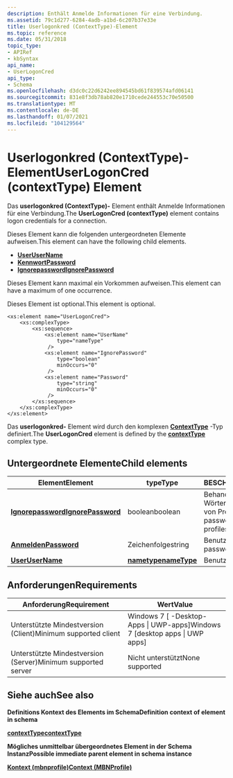 ```yaml
---
description: Enthält Anmelde Informationen für eine Verbindung.
ms.assetid: 79c1d277-6284-4adb-a1bd-6c207b37e33e
title: Userlogonkred (ContextType)-Element
ms.topic: reference
ms.date: 05/31/2018
topic_type:
- APIRef
- kbSyntax
api_name:
- UserLogonCred
api_type:
- Schema
ms.openlocfilehash: d3dc0c22d6242ee894545bd61f839574afd06141
ms.sourcegitcommit: 831e8f3db78ab820e1710cede244553c70e50500
ms.translationtype: MT
ms.contentlocale: de-DE
ms.lasthandoff: 01/07/2021
ms.locfileid: "104129564"
---
```

# <a name="userlogoncred-contexttype-element"></a><span data-ttu-id="26f10-103">Userlogonkred (ContextType)-Element</span><span class="sxs-lookup"><span data-stu-id="26f10-103">UserLogonCred (contextType) Element</span></span>

<span data-ttu-id="26f10-104">Das **userlogonkred (ContextType)-** Element enthält Anmelde Informationen für eine Verbindung.</span><span class="sxs-lookup"><span data-stu-id="26f10-104">The **UserLogonCred (contextType)** element contains logon credentials for a connection.</span></span>

<span data-ttu-id="26f10-105">Dieses Element kann die folgenden untergeordneten Elemente aufweisen.</span><span class="sxs-lookup"><span data-stu-id="26f10-105">This element can have the following child elements.</span></span>

-   [<span data-ttu-id="26f10-106">**User**</span><span class="sxs-lookup"><span data-stu-id="26f10-106">**UserName**</span></span>](schema-username-userlogoncred-element.md)
-   [<span data-ttu-id="26f10-107">**Kennwort**</span><span class="sxs-lookup"><span data-stu-id="26f10-107">**Password**</span></span>](schema-password-userlogoncred-element.md)
-   [<span data-ttu-id="26f10-108">**Ignorepassword**</span><span class="sxs-lookup"><span data-stu-id="26f10-108">**IgnorePassword**</span></span>](schema-ignorepassword-userlogoncred-element.md)

<span data-ttu-id="26f10-109">Dieses Element kann maximal ein Vorkommen aufweisen.</span><span class="sxs-lookup"><span data-stu-id="26f10-109">This element can have a maximum of one occurrence.</span></span>

<span data-ttu-id="26f10-110">Dieses Element ist optional.</span><span class="sxs-lookup"><span data-stu-id="26f10-110">This element is optional.</span></span>

``` syntax
<xs:element name="UserLogonCred">
    <xs:complexType>
        <xs:sequence>
            <xs:element name="UserName"
                type="nameType"
             />
            <xs:element name="IgnorePassword"
                type="boolean"
                minOccurs="0"
             />
            <xs:element name="Password"
                type="string"
                minOccurs="0"
             />
        </xs:sequence>
    </xs:complexType>
</xs:element>
```

<span data-ttu-id="26f10-111">Das **userlogonkred-** Element wird durch den komplexen [**ContextType**](schema-contexttype-complextype.md) -Typ definiert.</span><span class="sxs-lookup"><span data-stu-id="26f10-111">The **UserLogonCred** element is defined by the [**contextType**](schema-contexttype-complextype.md) complex type.</span></span>

## <a name="child-elements"></a><span data-ttu-id="26f10-112">Untergeordnete Elemente</span><span class="sxs-lookup"><span data-stu-id="26f10-112">Child elements</span></span>



| <span data-ttu-id="26f10-113">Element</span><span class="sxs-lookup"><span data-stu-id="26f10-113">Element</span></span>                                                               | <span data-ttu-id="26f10-114">type</span><span class="sxs-lookup"><span data-stu-id="26f10-114">Type</span></span>                                           | <span data-ttu-id="26f10-115">BESCHREIBUNG</span><span class="sxs-lookup"><span data-stu-id="26f10-115">Description</span></span>                                                 |
|-----------------------------------------------------------------------|------------------------------------------------|-------------------------------------------------------------|
| [<span data-ttu-id="26f10-116">**Ignorepassword**</span><span class="sxs-lookup"><span data-stu-id="26f10-116">**IgnorePassword**</span></span>](schema-ignorepassword-userlogoncred-element.md) | <span data-ttu-id="26f10-117">boolean</span><span class="sxs-lookup"><span data-stu-id="26f10-117">boolean</span></span>                                        | <span data-ttu-id="26f10-118">Behandeln von Kenn Wörtern beim Aktualisieren von Profilen</span><span class="sxs-lookup"><span data-stu-id="26f10-118">How to handle passwords when upgrading profiles.</span></span><br/> |
| [<span data-ttu-id="26f10-119">**Anmelden**</span><span class="sxs-lookup"><span data-stu-id="26f10-119">**Password**</span></span>](schema-password-userlogoncred-element.md)             | <span data-ttu-id="26f10-120">Zeichenfolge</span><span class="sxs-lookup"><span data-stu-id="26f10-120">string</span></span>                                         | <span data-ttu-id="26f10-121">Benutzerkennwort.</span><span class="sxs-lookup"><span data-stu-id="26f10-121">User password.</span></span><br/>                                   |
| [<span data-ttu-id="26f10-122">**User**</span><span class="sxs-lookup"><span data-stu-id="26f10-122">**UserName**</span></span>](schema-username-userlogoncred-element.md)             | [<span data-ttu-id="26f10-123">**nametype**</span><span class="sxs-lookup"><span data-stu-id="26f10-123">**nameType**</span></span>](schema-nametype-simpletype.md) | <span data-ttu-id="26f10-124">Benutzername.</span><span class="sxs-lookup"><span data-stu-id="26f10-124">User name.</span></span><br/>                                       |



## <a name="requirements"></a><span data-ttu-id="26f10-125">Anforderungen</span><span class="sxs-lookup"><span data-stu-id="26f10-125">Requirements</span></span>



| <span data-ttu-id="26f10-126">Anforderung</span><span class="sxs-lookup"><span data-stu-id="26f10-126">Requirement</span></span> | <span data-ttu-id="26f10-127">Wert</span><span class="sxs-lookup"><span data-stu-id="26f10-127">Value</span></span> |
|-------------------------------------|---------------------------------------------------|
| <span data-ttu-id="26f10-128">Unterstützte Mindestversion (Client)</span><span class="sxs-lookup"><span data-stu-id="26f10-128">Minimum supported client</span></span><br/> | <span data-ttu-id="26f10-129">Windows 7 \[ -Desktop-Apps \| UWP-apps\]</span><span class="sxs-lookup"><span data-stu-id="26f10-129">Windows 7 \[desktop apps \| UWP apps\]</span></span><br/> |
| <span data-ttu-id="26f10-130">Unterstützte Mindestversion (Server)</span><span class="sxs-lookup"><span data-stu-id="26f10-130">Minimum supported server</span></span><br/> | <span data-ttu-id="26f10-131">Nicht unterstützt</span><span class="sxs-lookup"><span data-stu-id="26f10-131">None supported</span></span><br/>                         |



## <a name="see-also"></a><span data-ttu-id="26f10-132">Siehe auch</span><span class="sxs-lookup"><span data-stu-id="26f10-132">See also</span></span>

<dl> <dt>

<span data-ttu-id="26f10-133">**Definitions Kontext des Elements im Schema**</span><span class="sxs-lookup"><span data-stu-id="26f10-133">**Definition context of element in schema**</span></span>
</dt> <dt>

[<span data-ttu-id="26f10-134">**contextType**</span><span class="sxs-lookup"><span data-stu-id="26f10-134">**contextType**</span></span>](schema-contexttype-complextype.md)
</dt> <dt>

<span data-ttu-id="26f10-135">**Mögliches unmittelbar übergeordnetes Element in der Schema Instanz**</span><span class="sxs-lookup"><span data-stu-id="26f10-135">**Possible immediate parent element in schema instance**</span></span>
</dt> <dt>

[<span data-ttu-id="26f10-136">**Kontext (mbnprofile)**</span><span class="sxs-lookup"><span data-stu-id="26f10-136">**Context (MBNProfile)**</span></span>](schema-context-mbnprofile-element.md)
</dt> </dl>

 

 




